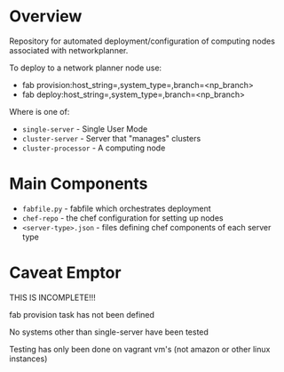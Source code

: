 Overview
========

Repository for automated deployment/configuration of computing nodes associated with networkplanner.

To deploy to a network planner node use:

* fab provision:host_string=<host>,system_type=<system>,branch=<np_branch>
* fab deploy:host_string=<host>,system_type=<system>,branch=<np_branch>

Where <system> is one of:
* `single-server` - Single User Mode
* `cluster-server` - Server that "manages" clusters
* `cluster-processor` - A computing node


Main Components
======================

* `fabfile.py` - fabfile which orchestrates deployment
* `chef-repo` - the chef configuration for setting up nodes
* `<server-type>.json` - files defining chef components of each server type

Caveat Emptor
==========

THIS IS INCOMPLETE!!!

fab provision task has not been defined

No systems other than single-server have been tested

Testing has only been done on vagrant vm's (not amazon or other linux instances)
